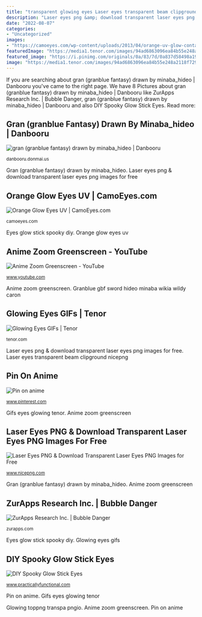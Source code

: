 ```yaml
---
title: "transparent glowing eyes Laser eyes transparent beam clipground nicepng"
description: "Laser eyes png &amp; download transparent laser eyes png images for free"
date: "2022-08-07"
categories:
- "Uncategorized"
images:
- "https://camoeyes.com/wp-content/uploads/2013/04/orange-uv-glow-contacts-camoeyes.jpg"
featuredImage: "https://media1.tenor.com/images/94ad6863096ea84b55e248a2118f7292/tenor.gif?itemid=11352071"
featured_image: "https://i.pinimg.com/originals/0a/83/7d/0a837d58498a19dcbfb1b4d967061fbf.png"
image: "https://media1.tenor.com/images/94ad6863096ea84b55e248a2118f7292/tenor.gif?itemid=11352071"
---
```


If you are searching about gran (granblue fantasy) drawn by minaba_hideo | Danbooru you've came to the right page. We have 8 Pictures about gran (granblue fantasy) drawn by minaba_hideo | Danbooru like ZurApps Research Inc. | Bubble Danger, gran (granblue fantasy) drawn by minaba_hideo | Danbooru and also DIY Spooky Glow Stick Eyes. Read more:

## Gran (granblue Fantasy) Drawn By Minaba_hideo | Danbooru

![gran (granblue fantasy) drawn by minaba_hideo | Danbooru](https://cdn.donmai.us/original/a8/11/__gran_granblue_fantasy_drawn_by_minaba_hideo__a811fcf4c84f7f7a97a7b2cdef7d0e6f.png "Eyes glow stick spooky diy")

<small>danbooru.donmai.us</small>

Gran (granblue fantasy) drawn by minaba_hideo. Laser eyes png &amp; download transparent laser eyes png images for free

## Orange Glow Eyes UV | CamoEyes.com

![Orange Glow Eyes UV | CamoEyes.com](https://camoeyes.com/wp-content/uploads/2013/04/orange-uv-glow-contacts-camoeyes.jpg "Zurapps research inc.")

<small>camoeyes.com</small>

Eyes glow stick spooky diy. Orange glow eyes uv

## Anime Zoom Greenscreen - YouTube

![Anime Zoom Greenscreen - YouTube](https://i.ytimg.com/vi/VzpTWBjH9bk/maxresdefault.jpg "Gran (granblue fantasy) drawn by minaba_hideo")

<small>www.youtube.com</small>

Anime zoom greenscreen. Granblue gbf sword hideo minaba wikia wildy caron

## Glowing Eyes GIFs | Tenor

![Glowing Eyes GIFs | Tenor](https://media1.tenor.com/images/94ad6863096ea84b55e248a2118f7292/tenor.gif?itemid=11352071 "Zurapps research inc.")

<small>tenor.com</small>

Laser eyes png &amp; download transparent laser eyes png images for free. Laser eyes transparent beam clipground nicepng

## Pin On Anime

![Pin on anime](https://i.pinimg.com/originals/0a/83/7d/0a837d58498a19dcbfb1b4d967061fbf.png "Anime zoom greenscreen")

<small>www.pinterest.com</small>

Gifs eyes glowing tenor. Anime zoom greenscreen

## Laser Eyes PNG &amp; Download Transparent Laser Eyes PNG Images For Free

![Laser Eyes PNG &amp; Download Transparent Laser Eyes PNG Images for Free](https://www.nicepng.com/png/detail/9-90887_png-laser-jpg-stock-laser-beam-eyes-png.png "Diy spooky glow stick eyes")

<small>www.nicepng.com</small>

Gran (granblue fantasy) drawn by minaba_hideo. Anime zoom greenscreen

## ZurApps Research Inc. | Bubble Danger

![ZurApps Research Inc. | Bubble Danger](http://zurapps.com/all/wp-content/uploads/2013/08/explosion.png "Gran (granblue fantasy) drawn by minaba_hideo")

<small>zurapps.com</small>

Eyes glow stick spooky diy. Glowing eyes gifs

## DIY Spooky Glow Stick Eyes

![DIY Spooky Glow Stick Eyes](http://practicallyfunctional.com/wp-content/uploads/2016/10/DIY-spooky-glow-stick-eyes-fb.jpg "Granblue gbf sword hideo minaba wikia wildy caron")

<small>www.practicallyfunctional.com</small>

Pin on anime. Gifs eyes glowing tenor

Glowing toppng transpa pngio. Anime zoom greenscreen. Pin on anime
